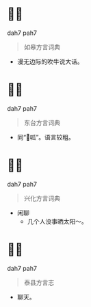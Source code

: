 # 𠹥㗘
dah7 pah7
> 如皋方言词典
- 漫无边际的吹牛说大话。

# 𠹥㗘
dah7 pah7
> 东台方言词典
- 同“𠹥呱”。语言较粗。

# 𠹥㗘
dah7 pah7
> 兴化方言词典
- 闲聊
  - 几个人没事晒太阳～。

# 𠹥㗘
dah7 pah7
> 泰县方言志
- 聊天。
